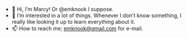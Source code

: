- 👋 Hi, I’m Marcy! Or @emknook I suppose.
- 👀 I’m interested in a lot of things. Whenever I don't know something, I really like looking it up to learn everything about it.
- 📫 How to reach me; emknook@gmail.com for e-mail.

<!---
emknook/emknook is a ✨ special ✨ repository because its `README.md` (this file) appears on your GitHub profile.
You can click the Preview link to take a look at your changes.
--->
